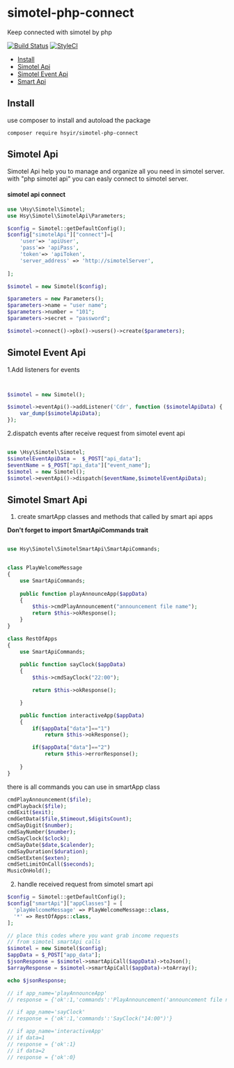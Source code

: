 

# simotel-php-connect
Keep connected with simotel by php

[![Build Status](https://travis-ci.com/hsyir/simotel-php-connect.svg?branch=master)](https://travis-ci.com/hsyir/simotel-php-connect)
[![StyleCI](https://github.styleci.io/repos/325189235/shield?branch=master)](https://github.styleci.io/repos/325189235?branch=master)

- [Install](#install)
- [Simotel Api](#simotel-api)
- [Simotel Event Api](#simotel-event-api)
- [Smart Api](#smart-api)

## Install

use composer to install and autoload the package
```
composer require hsyir/simotel-php-connect
```

## Simotel Api

Simotel Api help you to manage and organize all you need in simotel server.
with "php simotel api" you can easly connect to simotel server.



#### simotel api connect

```php
use \Hsy\Simotel\Simotel;
use Hsy\Simotel\SimotelApi\Parameters;

$config = Simotel::getDefaultConfig();
$config["simotelApi"]["connect"]=[
    'user'=> 'apiUser',
    'pass'=> 'apiPass',
    'token'=> 'apiToken',
    'server_address' => 'http://simotelServer',
                                 
];

$simotel = new Simotel($config);

$parameters = new Parameters();
$parameters->name = "user name";
$parameters->number = "101";
$parameters->secret = "password";

$simotel->connect()->pbx()->users()->create($parameters);
```



## Simotel Event Api


1.Add listeners for events

```php


$simotel = new Simotel();

$simotel->eventApi()->addListener('Cdr', function ($simotelApiData) {
    var_dump($simotelApiData);
});

```

2.dispatch events after receive request from simotel event api

```php

use \Hsy\Simotel\Simotel;
$simotelEventApiData =  $_POST["api_data"];
$eventName = $_POST["api_data"]["event_name"];
$simotel = new Simotel();
$simotel->eventApi()->dispatch($eventName,$simotelEventApiData);

```



## Simotel Smart Api

1. create smartApp classes and methods that called by smart api apps

**Don't forget to import SmartApiCommands trait**

```php

use Hsy\Simotel\SimotelSmartApi\SmartApiCommands;


class PlayWelcomeMessage
{
    use SmartApiCommands;
    
    public function playAnnounceApp($appData)
    {
        $this->cmdPlayAnnouncement("announcement file name");
        return $this->okResponse();
    }
}

class RestOfApps
{
    use SmartApiCommands;
    
    public function sayClock($appData)
    {
        $this->cmdSayClock("22:00");

        return $this->okResponse();

    }

    public function interactiveApp($appData)
    {
        if($appData["data"]=="1")
            return $this->okResponse();

        if($appData["data"]=="2")
            return $this->errorResponse();
            
    }
}

```


there is all commands you can use in smartApp class

```php
cmdPlayAnnouncement($file);
cmdPlayback($file);
cmdExit($exit);
cmdGetData($file,$timeout,$digitsCount);
cmdSayDigit($number);
cmdSayNumber($number);
cmdSayClock($clock);
cmdSayDate($date,$calender);
cmdSayDuration($duration);
cmdSetExten($exten);
cmdSetLimitOnCall($seconds);
MusicOnHold();
```

2. handle received request from simotel smart api

```php
$config = Simotel::getDefaultConfig();
$config["smartApi"]["appClasses"] = [
  'playWelcomeMessage' => PlayWelcomeMessage::class,
  '*' => RestOfApps::class,
];

// place this codes where you want grab income requests
// from simotel smartApi calls     
$simotel = new Simotel($config);
$appData = $_POST["app_data"];
$jsonResponse = $simotel->smartApiCall($appData)->toJson();
$arrayResponse = $simotel->smartApiCall($appData)->toArray();

echo $jsonResponse;

// if app_name='playAnnounceApp' 
// response = {'ok':1,'commands':'PlayAnnouncement('announcement file name')'}

// if app_name='sayClock' 
// response = {'ok':1,'commands':'SayClock("14:00")'}

// if app_name='interactiveApp' 
// if data=1 
// response = {'ok':1}
// if data=2 
// response = {'ok':0}



```






